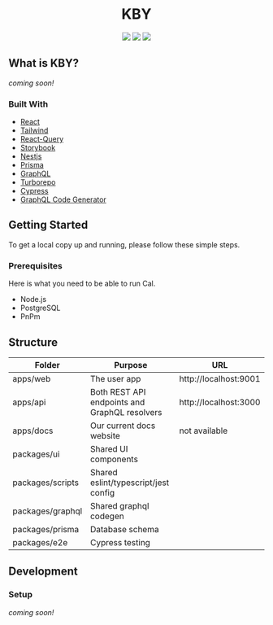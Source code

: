 <div align="center">
  <h1>KBY</h1>
  <a href="https://github.com/jrobic/kby/actions/workflows/test.yml"><img src="https://github.com/jrobic/kby/actions/workflows/test.yml/badge.svg?branch=develop" /></a>
  <a href="https://github.com/jrobic/kby/actions/workflows/codeql.yml"><img src="https://github.com/jrobic/kby/actions/workflows/codeql.yml/badge.svg?branch=develop" /></a>
  <a href="https://codecov.io/gh/jrobic/kby"><img src="https://codecov.io/gh/jrobic/kby/branch/develop/graph/badge.svg?token=PYLPS30SZ0" /></a>
  <br />
</div>

## What is KBY?

*coming soon!*

### Built With

- [React](https://reactjs.org/)
- [Tailwind](https://tailwindcss.com/)
- [React-Query](https://react-query.tanstack.com/)
- [Storybook](https://storybook.js.org/)
- [Nestjs](https://nestjs.com/)
- [Prisma](https://prisma.io/)
- [GraphQL](https://graphql.org/)
- [Turborepo](https://turborepo.org/)
- [Cypress](https://www.cypress.io/)
- [GraphQL Code Generator](https://www.graphql-code-generator.com/)

## Getting Started

To get a local copy up and running, please follow these simple steps.

### Prerequisites

Here is what you need to be able to run Cal.

- Node.js
- PostgreSQL
- PnPm

## Structure

Folder | Purpose | URL
-- | -- | --
apps/web | The user app | http://localhost:9001
apps/api | Both REST API endpoints and GraphQL resolvers | http://localhost:3000
apps/docs | Our current docs website | not available
packages/ui | Shared UI components |
packages/scripts | Shared eslint/typescript/jest config |
packages/graphql | Shared graphql codegen |
packages/prisma | Database schema |
packages/e2e | Cypress testing |

## Development

### Setup

*coming soon!*


